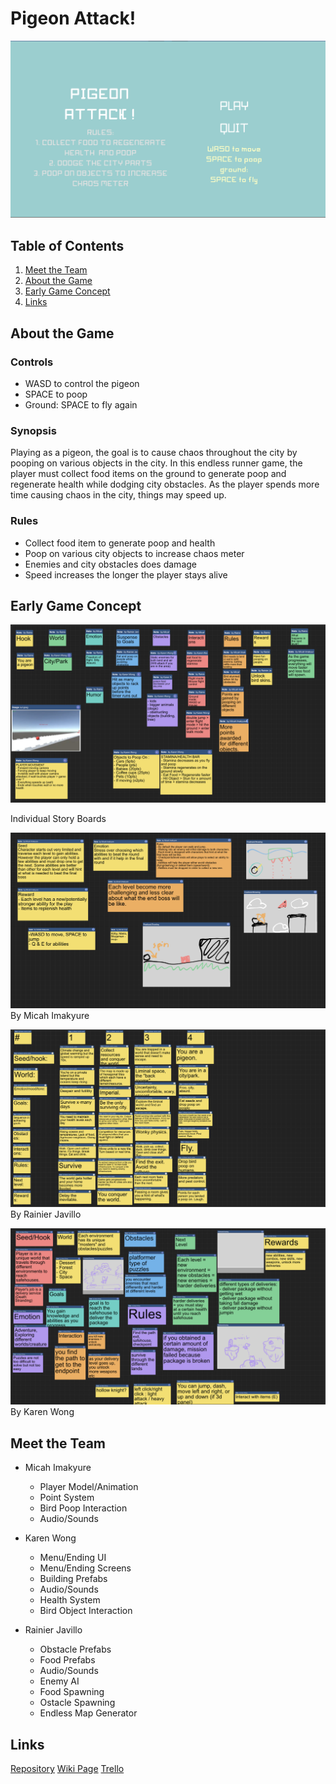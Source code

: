 # Pigeon Attack!

![](images/home-screen.png)

## Table of Contents
1. [Meet the Team](#meet-the-team)
2. [About the Game](#about-the-game)
3. [Early Game Concept](#early-game-concept)
4. [Links](#links)


## About the Game

### Controls 

  - WASD to control the pigeon 
  - SPACE to poop
  - Ground: SPACE to fly again

### Synopsis 

Playing as a pigeon, the goal is to cause chaos throughout the city by pooping on various objects in the city. 
In this endless runner game, the player must collect food items on the ground to generate poop and regenerate health while 
dodging city obstacles. As the player spends more time causing chaos in the city, things may speed up.

### Rules

  - Collect food item to generate poop and health
  - Poop on various city objects to increase chaos meter
  - Enemies and city obstacles does damage
  - Speed increases the longer the player stays alive

[](images/Enemy.png)

[](images/Food.png)


## Early Game Concept

![](images/Sage.png)

[](images/Progress.png)

Individual Story Boards

![](images/Sage_M.png)
By Micah Imakyure

![](images/Sage_R.png)
By Rainier Javillo

![](images/Sage_K.png)
By Karen Wong


## Meet the Team
    
  - Micah Imakyure
    - Player Model/Animation
    - Point System
    - Bird Poop Interaction
    - Audio/Sounds

  - Karen Wong
    - Menu/Ending UI
    - Menu/Ending Screens
    - Building Prefabs
    - Audio/Sounds
    - Health System
    - Bird Object Interaction
    
  - Rainier Javillo
    - Obstacle Prefabs
    - Food Prefabs
    - Audio/Sounds
    - Enemy AI
    - Food Spawning
    - Ostacle Spawning
    - Endless Map Generator

## Links

[Repository](https://github.com/team-birb/Bird_Game)
[Wiki Page](https://team-birb.github.io/#Meet-Team)
[Trello](https://trello.com/invite/b/M1YDDiWs/75a2598154542b618e58f7ff186155f5/birb)

